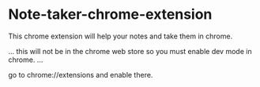 # Note-taker-chrome-extension
This chrome extension will help your notes and take them in chrome.

... this will not be in the chrome web store so you must enable dev mode in chrome. ...

go to chrome://extensions and enable there. 
